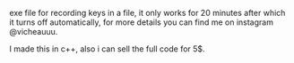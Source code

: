 exe file for recording keys in a file, it only works for 20 minutes after which it turns off automatically, 
for more details you can find me on instagram @vicheauuu.

I made this in c++, also i can sell the full code for 5$.
